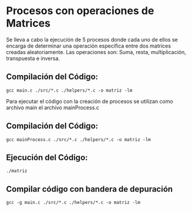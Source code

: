# Procesos con operaciones de Matrices

Se lleva a cabo la ejecución de 5 procesos donde cada uno de ellos se encarga de determinar una operación específica  entre dos matrices creadas aleatoriamente. Las operaciones son: Suma, resta, multiplicación, transpuesta e inversa.

## Compilación del Código:

```
gcc main.c ./src/*.c ./helpers/*.c -o matriz -lm
```
Para ejecutar el código con la creación de procesos se utilizan como archivo main el 
archivo mainProcess.c

## Compilación del Código:
```
gcc mainProcess.c ./src/*.c ./helpers/*.c -o matriz -lm
```
## Ejecución del Código:
```
./matriz
```

## Compilar código con bandera de depuración
```
gcc -g main.c ./src/*.c ./helpers/*.c -o matriz -lm
```